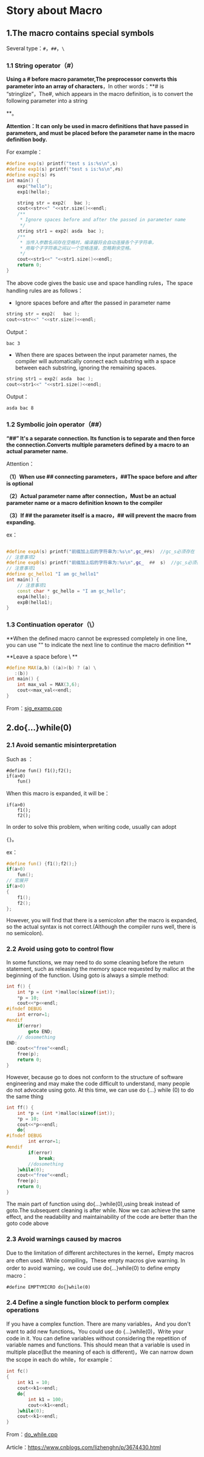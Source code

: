 # Story about Macro



   

## 1.The macro contains special symbols

Several type：`#`，`##`，`\`

### 1.1 String operator（#）

**Using a # before macro parameter,The preprocessor converts this parameter into an array of characters**，In other words：**# is “stringlize”，The#, which appears in the macro definition, is to convert the following parameter into a string

**。

**Attention：It can only be used in macro definitions that have passed in parameters, and must be placed before the parameter name in the macro definition body.**

For example：

```c++
#define exp(s) printf("test s is:%s\n",s)
#define exp1(s) printf("test s is:%s\n",#s)
#define exp2(s) #s 
int main() {
    exp("hello");
    exp1(hello);

    string str = exp2(   bac );
    cout<<str<<" "<<str.size()<<endl;
    /**
     * Ignore spaces before and after the passed in parameter name
     */
    string str1 = exp2( asda  bac );
    /**
     * 当传入参数名间存在空格时，编译器将会自动连接各个子字符串，
     * 用每个子字符串之间以一个空格连接，忽略剩余空格。
     */
    cout<<str1<<" "<<str1.size()<<endl;
    return 0;
}
```

The above code gives the basic use and space handling rules，The space handling rules are as follows：

- Ignore spaces before and after the passed in parameter name

```c++
string str = exp2(   bac );
cout<<str<<" "<<str.size()<<endl;
```

Output：

```
bac 3
```

- When there are spaces between the input parameter names, the compiler will automatically connect each substring with a space between each substring, ignoring the remaining spaces.

```c++
string str1 = exp2( asda  bac );
cout<<str1<<" "<<str1.size()<<endl;
```

Output：

```
asda bac 8
```

### 1.2 Symbolic join operator（##）

**“##” It's a separate connection. Its function is to separate and then force the connection.Converts multiple parameters defined by a macro to an actual parameter name.**

Attention：

**（1）When use ## connecting parameters，##The space before and after is optional**

**（2）Actual parameter name after connection，Must be an actual parameter name or a macro definition known to the compiler**

**（3）If ## the parameter itself is a macro，## will prevent the macro from expanding.**

ex：

```c++

#define expA(s) printf("前缀加上后的字符串为:%s\n",gc_##s)  //gc_s必须存在
// 注意事项2
#define expB(s) printf("前缀加上后的字符串为:%s\n",gc_  ##  s)  //gc_s必须存在
// 注意事项1
#define gc_hello1 "I am gc_hello1"
int main() {
    // 注意事项1
    const char * gc_hello = "I am gc_hello";
    expA(hello);
    expB(hello1);
}
```

### 1.3 Continuation operator（\） 

**When the defined macro cannot be expressed completely in one line, you can use "\" to indicate the next line to continue the macro definition **

**Leave a space before \ **

```c++
#define MAX(a,b) ((a)>(b) ? (a) \
   :(b))  
int main() {
    int max_val = MAX(3,6);
    cout<<max_val<<endl;
}
```

From：[sig_examp.cpp](sig_examp.cpp)

## 2.do{...}while(0)

### 2.1 Avoid semantic misinterpretation

Such as ：

```
#define fun() f1();f2();
if(a>0)
	fun()
```

When this macro is expanded, it will be：

```
if(a>0)
	f1();
	f2();
```


In order to solve this problem, when writing code, usually can adopt

`{}`。

ex：

```c++
#define fun() {f1();f2();}
if(a>0)
	fun();
// 宏展开
if(a>0)
{
    f1();
    f2();
};
```

However, you will find that there is a semicolon after the macro is expanded, so the actual syntax is not correct.(Although the compiler runs well, there is no semicolon).

### 2.2 Avoid using goto to control flow

In some functions, we may need to do some cleaning before the return statement, such as releasing the memory space requested by malloc at the beginning of the function. Using goto is always a simple method:


```c++
int f() {
    int *p = (int *)malloc(sizeof(int));
    *p = 10; 
    cout<<*p<<endl;
#ifndef DEBUG
    int error=1;
#endif
    if(error)
        goto END;
    // dosomething
END:
    cout<<"free"<<endl;
    free(p);
    return 0;
}
```

However, because go to does not conform to the structure of software engineering and may make the code difficult to understand, many people do not advocate using goto. At this time, we can use do {...} while (0) to do the same thing


```c++
int ff() {
    int *p = (int *)malloc(sizeof(int));
    *p = 10; 
    cout<<*p<<endl;
    do{ 
#ifndef DEBUG
        int error=1;
#endif
        if(error)
            break;
        //dosomething
    }while(0);
    cout<<"free"<<endl;
    free(p);
    return 0;
}
```

The main part of function using do{...}while(0),using break instead of goto.The subsequent cleaning is after while. Now we can achieve the same effect, and the readability and maintainability of the code are better than the goto code above

### 2.3 Avoid warnings caused by macros


Due to the limitation of different architectures in the kernel，Empty macros are often used. While compiling，These empty macros give warning. In order to avoid warning，we could use do{...}while(0) to define empty macro：

```
#define EMPTYMICRO do{}while(0)
```

### 2.4 **Define a single function block to perform complex operations**

If you have a complex function. There are many variables，And you don't want to add new functions。You could use do {...}while(0)，Write your code in it. You can define variables without considering the repetition of variable names and functions.
This should mean that a variable is used in multiple place(But the meaning of each is different)，We can narrow down the scope in each do while，for example：

```c++
int fc()
{
    int k1 = 10;
    cout<<k1<<endl;
    do{
        int k1 = 100;
        cout<<k1<<endl;
    }while(0);
    cout<<k1<<endl;
}
```

From：[do_while.cpp](do_while.cpp)

Article：<https://www.cnblogs.com/lizhenghn/p/3674430.html>


